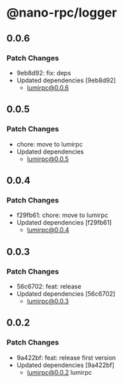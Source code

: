 # @nano-rpc/logger

## 0.0.6

### Patch Changes

- 9eb8d92: fix: deps
- Updated dependencies [9eb8d92]
  - lumirpc@0.0.6

## 0.0.5

### Patch Changes

- chore: move to lumirpc
- Updated dependencies
  - lumirpc@0.0.5

## 0.0.4

### Patch Changes

- f29fb61: chore: move to lumirpc
- Updated dependencies [f29fb61]
  - lumirpc@0.0.4

## 0.0.3

### Patch Changes

- 56c6702: feat: release
- Updated dependencies [56c6702]
  - lumirpc@0.0.3

## 0.0.2

### Patch Changes

- 9a422bf: feat: release first version
- Updated dependencies [9a422bf]
  - lumirpc@0.0.2
    lumirpc
